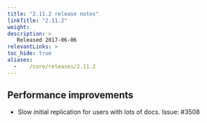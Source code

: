 ```yaml
---
title: "2.11.2 release notes"
linkTitle: "2.11.2"
weight:
description: >
   Released 2017-06-06
relevantLinks: >
toc_hide: true
aliases:
  -    /core/releases/2.11.2
---
```


## Performance improvements

- Slow initial replication for users with lots of docs. Issue: #3508
